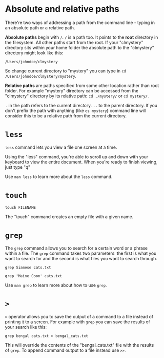 # Absolute and relative paths

There're two ways of addressing a path from the command line - typing in an absolute path or a relative path.

**Absolute paths** begin with `/`. `/` is a path too. It points to the **root** directory in the filesystem. All other paths start from the root. If your "clmystery" directory sits within your home folder the absolute path to the "clmystery" directory might look like this:

`/Users/johndoe/clmystery`

So change current directory to "mystery" you can type in `cd /Users/johndoe/clmystery/mystery`.

**Relative paths** are paths specified from some other location rather than root folder. For example "mystery" directory can be accessed from the "clmystery" directory by its relative path: `cd ./mystery/` or `cd mystery/`.

`.` in the path refers to the current directory. `..` to the parent directory. If you don't prefix the path with anything (like `cs mystery`) command line will consider this to be a relative path from the current directory.

# `less`

`less` command lets you view a file one screen at a time.

Using the "less" command, you're able to scroll up and down with your keyboard to view the entire document. When you're ready to finish viewing, just type "q"

Use `man less` to learn more about the `less` command.

# `touch`

`touch FILENAME`

The "touch" command creates an empty file with a given name.

# `grep`

The `grep` command allows you to search for a certain word or a phrase within a file. The `grep` command takes two parameters: the first is what you want to search for and the second is what files you want to search through.

`grep Siamese cats.txt`

`grep 'Maine Coon' cats.txt`

Use `man grep` to learn more about how to use `grep`.

# `>`

`>` operator allows you to save the output of a command to a file instead of printing it to a screen. For example with `grep` you can save the results of your search like this:

`grep bengal cats.txt > bengal_cats.txt`

This will override the contents of the "bengal_cats.txt" file with the results of `grep`. To append command output to a file instead use `>>`.
